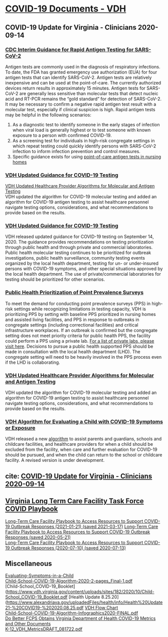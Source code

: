 # [COVID-19 Documents - VDH](https://www.vdh.virginia.gov/)  

## COVID-19 Update for Virginia - Clinicians 2020-09-14  
### [CDC Interim Guidance for Rapid Antigen Testing for SARS-CoV-2](https://www.cdc.gov/coronavirus/2019-ncov/lab/resources/antigen-tests-guidelines.html)  
Antigen tests are commonly used in the diagnosis of respiratory infections. To date, the FDA has granted emergency use authorization (EUA) for four antigen tests that can identify SARS-CoV-2. Antigen tests are relatively inexpensive and can be used at the point-of-care.  The currently authorized devices return results in approximately 15 minutes.  Antigen tests for SARS-CoV-2 are generally less sensitive than molecular tests that detect nucleic acid and RT-PCR remains the “gold standard” for detection of SARS-CoV-2.  It may be necessary to confirm a negative rapid antigen test result with a molecular test, especially if clinical suspicion is high.  Rapid antigen  tests may be helpful in the following scenarios:
1. As a diagnostic test to identify someone in the early stages of infection when viral load is generally highest or to test someone with known exposure to a person with confirmed COVID-19.
2. As a screening test for individuals in high-risk congregate settings in which repeat testing could quickly identify persons with SARS-CoV-2 infection to inform infection prevention and control measures.
3. Specific guidance exists for using [point-of-care antigen tests in nursing homes](https://www.vdh.virginia.gov/content/uploads/sites/182/2020/08/VDH-Interim-Point-of-Care-Antigen-Testing-Recommendations-for-Nursing-Homes.pdf)
### [VDH Updated Guidance for COVID-19 Testing](https://www.vdh.virginia.gov/coronavirus/health-professionals/vdh-updated-guidance-on-testing-for-covid-19/)  
[VDH Updated Healthcare Provider Algorithms for Molecular and Antigen Testing](https://www.vdh.virginia.gov/content/uploads/sites/182/2020/05/COVID-19-Testing-Algorithm.pdf)  
VDH updated the algorithm for COVID-19 molecular testing and added an algorithm for COVID-19 antigen testing to assist healthcare personnel navigate testing options, considerations, and what recommendations to provide based on the results.  

### [VDH Updated Guidance for COVID-19 Testing](https://www.vdh.virginia.gov/coronavirus/health-professionals/vdh-updated-guidance-on-testing-for-covid-19/)  
VDH released updated guidance for COVID-19 testing on September 14, 2020.  The guidance provides recommendations on testing prioritization through public health and through private and commercial laboratories.  Public health molecular testing continues to be prioritized for outbreak investigations, public health surveillance, community testing events organized by the local health department, testing for un- or under-insured persons with COVID-19 symptoms, and other special situations approved by the local health department.  The use of private/commercial laboratories for testing should be prioritized for other scenarios.

### [Public Health Prioritization of Point Prevalence Surveys](https://www.vdh.virginia.gov/content/uploads/sites/182/2020/08/VDH_PPS_Priorization_DCM-H1.pdf)  

To meet the demand for conducting point prevalence surveys (PPS) in high-risk settings while recognizing limitations in testing capacity, VDH is prioritizing PPS by setting with baseline PPS prioritized in nursing homes and assisted living facilities, and PPS in response to outbreaks in congregate settings (including correctional facilities) and critical infrastructure workplaces.  If an outbreak is confirmed but the congregate setting does not meet priority criteria for public health PPS, the facility could perform a PPS using a private lab.  [For a list of private labs, please visit here](https://www.vdh.virginia.gov/content/uploads/sites/182/2020/04/SARS-COV-2-Testing-Capabilities-Commercial-Labs.pdf).  Decisions to pursue a public health supported PPS should be made in consultation with the local health department (LHD).  The congregate setting will need to be heavily involved in the PPS process even if the LHD is collaborating.

### [VDH Updated Healthcare Provider Algorithms for Molecular and Antigen Testing](https://www.vdh.virginia.gov/content/uploads/sites/182/2020/05/COVID-19-Testing-Algorithm.pdf)

VDH updated the algorithm for COVID-19 molecular testing and added an algorithm for COVID-19 antigen testing to assist healthcare personnel navigate testing options, considerations, and what recommendations to provide based on the results.

### [VDH Algorithm for Evaluating a Child with COVID-19 Symptoms or Exposure](https://www.vdh.virginia.gov/content/uploads/sites/182/2020/08/Evaluating-Symptoms-in-a-Child.pdf)  
VDH released a new [algorithm](https://www.vdh.virginia.gov/content/uploads/sites/182/2020/08/Evaluating-Symptoms-in-a-Child.pdf) to assist parents and guardians, schools and childcare facilities, and healthcare providers for when a child should be excluded from the facility, when care and further evaluation for COVID-19 should be pursued, and when the child can return to the school or childcare facility. A revised version is under development.

## cite: [COVID-19 Update for Virginia - Clinicians 2020-09-14](https://www.vdh.virginia.gov/clinicians/covid-19-update-for-virginia-7/)  

## [Virginia Long Term Care Facility Task Force COVID Playbook](https://www.vdh.virginia.gov/content/uploads/sites/182/2020/05/VirginiaLongTermCareFacilityTaskForceCOVIDPlaybook.pdf)  
[Long-Term Care Facility Playbook to Access Resources to Support COVID-19 Outbreak Responses (2021-01-21) (saved 2021-03-17)](https://web.archive.org/web/20210302200933/https://www.vdh.virginia.gov/content/uploads/sites/182/2020/05/VirginiaLongTermCareFacilityTaskForceCOVIDPlaybook.pdf)
[Long-Term Care Facility Playbook to Access Resources to Support COVID-19 Outbreak Responses (saved 2020-05-21)](https://web.archive.org/web/20200521161642/https://www.vdh.virginia.gov/content/uploads/sites/182/2020/05/VirginiaLongTermCareFacilityTaskForceCOVIDPlaybook.pdf)  
[Long-Term Care Facility Playbook to Access Resources to Support COVID-19 Outbreak Responses (2020-07-10) (saved 2020-07-13)](https://web.archive.org/web/20200713043743/https://www.vdh.virginia.gov/content/uploads/sites/182/2020/05/VirginiaLongTermCareFacilityTaskForceCOVIDPlaybook.pdf)  


## Miscellaneous  
[Evaluating-Symptoms-in-a-Child](https://www.vdh.virginia.gov/content/uploads/sites/182/2020/08/Evaluating-Symptoms-in-a-Child.pdf)  
[Child-School-COVID-19-Algorithm-2020-2-pages_Final-1.pdf](https://www.vdh.virginia.gov/content/uploads/sites/182/2020/10/Child-School-COVID-19-Algorithm-2020-2-pages_Final-1.pdf)  
[Child-School_COVID-19_Booklet](https://www.vdh.virginia.gov/content/uploads/sites/182/2020/10/Child-School_COVID-19_Booklet.pdf
[Health Update 8.25.20](https://www.alexandriava.gov/uploadedFiles/health/info/Health%20Update21-%20COVID19-%202020.08.25.pdf
[VDH Flow Chart](https://www.acpsweb.net/cms/lib/VA02205093/Centricity/Domain/105/VDH%20Flow%20Chart.pdf)  
[Child-School-COVID-19-Algorithm-Infographics2020-FINAL.pdf](https://www.vdh.virginia.gov/content/uploads/sites/182/2020/10/Child-School-COVID-19-Algorithm-Infographics2020-FINAL.pdf)  
[Do Better FCPS Obtains Virginia Department of Health COVID-19 Metrics and Other Documents](https://www.dobetterfcps.com/blog/do-better-fcps-obtains-virginia-department-of-health-covid-19-metrics-and-other-documents)  
[K-12_VDH_MetricsDRAFT_081722.pdf](https://static1.squarespace.com/static/5f03b37b1d65dd7602cb12c3/t/5f60fa0f6b21aa02acc16845/1600190991340/K-12_VDH_MetricsDRAFT_081722.pdf)  


